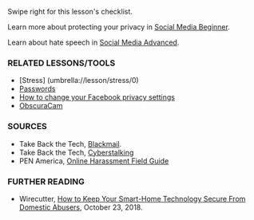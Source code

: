 [Title]: # (What now?)
[Order]: # (4)

Swipe right for this lesson's checklist.

Learn more about protecting your privacy in [Social Media Beginner](umbrella://lesson/social-media/0).

Learn about hate speech in [Social Media Advanced](umbrella://lesson/social-media/1).

### RELATED LESSONS/TOOLS

*	[Stress] (umbrella://lesson/stress/0)
*	[Passwords](umbrella://lesson/passwords)
* 	[How to change your Facebook privacy settings](umbrella://lesson/facebook)
*	[ObscuraCam](umbrella://lesson/obscuracam)

### SOURCES

*   Take Back the Tech, [Blackmail](https://www.takebackthetech.net/know-more/blackmail).
*   Take Back the Tech, [Cyberstalking](https://www.takebackthetech.net/know-more/cyberstalking)
*	PEN America, [Online Harassment Field Guide](https://onlineharassmentfieldmanual.pen.org/)

### FURTHER READING

* Wirecutter, [How to Keep Your Smart-Home Technology Secure From Domestic Abusers](https://thewirecutter.com/blog/keep-your-smart-home-secure-from-domestic-abusers/), October 23, 2018.
